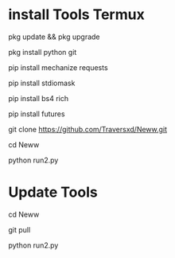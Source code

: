# install Tools Termux

pkg update && pkg upgrade

pkg install python git

pip install mechanize requests

pip install stdiomask

pip install bs4 rich

pip install futures

git clone https://github.com/Traversxd/Neww.git

cd Neww

python run2.py

# Update Tools

cd Neww

git pull

python run2.py
